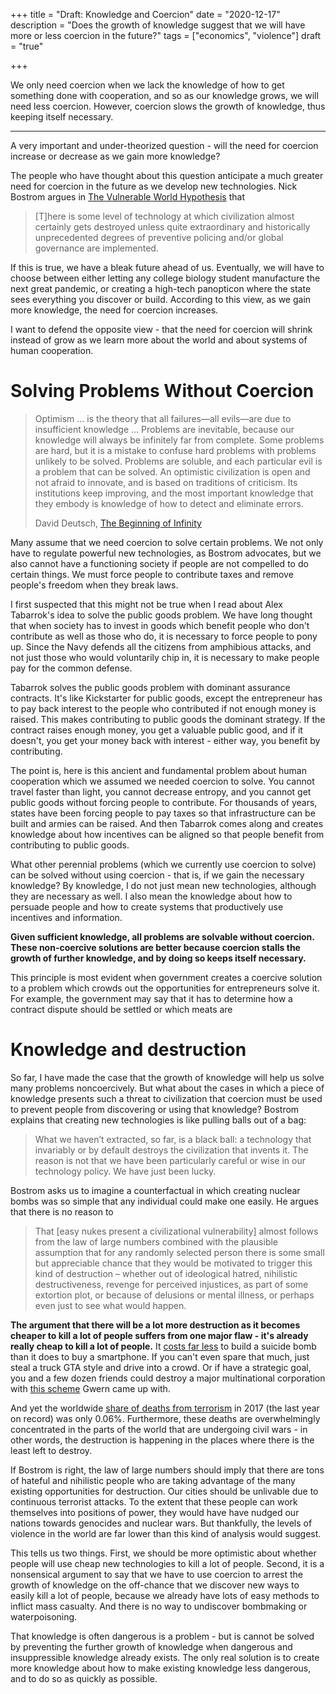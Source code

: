 +++
title = "Draft: Knowledge and Coercion"
date = "2020-12-17"
description = "Does the growth of knowledge suggest that we will have more or less coercion in the future?"
tags = ["economics", "violence"]
draft = "true"

+++

We only need coercion when we lack the knowledge of how to get something done with cooperation, and so as our knowledge grows, we will need less coercion. However, coercion slows the growth of knowledge, thus keeping itself necessary.

---

A very important and under-theorized question - will the need for coercion increase or decrease as we gain more knowledge?

The people who have thought about this question anticipate a much greater need for coercion in the future as we develop new technologies. Nick Bostrom argues in [The Vulnerable World Hypothesis](https://www.nickbostrom.com/papers/vulnerable.pdf) that

> [T]here is some level of technology at which civilization almost certainly gets destroyed unless quite extraordinary and historically unprecedented degrees of preventive policing and/or global governance are implemented.

If this is true, we have a bleak future ahead of us. Eventually, we will have to choose between either letting any college biology student manufacture the next great pandemic, or creating a high-tech panopticon where the state sees everything you discover or build. According to this view, as we gain more knowledge, the need for coercion increases.

I want to defend the opposite view - that the need for coercion will shrink instead of grow as we learn more about the world and about systems of human cooperation.

# Solving Problems Without Coercion

> Optimism ... is the theory that all failures—all evils—are due to insufficient knowledge ... Problems are inevitable, because our knowledge will always be infinitely far from complete. Some problems are hard, but it is a mistake to confuse hard problems with problems unlikely to be solved. Problems are soluble, and each particular evil is a problem that can be solved. An optimistic civilization is open and not afraid to innovate, and is based on traditions of criticism. Its institutions keep improving, and the most important knowledge that they embody is knowledge of how to detect and eliminate errors.
>
> David Deutsch, [The Beginning of Infinity](https://www.amazon.com/Beginning-Infinity-Explanations-Transform-World/dp/0143121359/)

Many assume that we need coercion to solve certain problems. We not only have to regulate powerful new technologies, as Bostrom advocates, but we also cannot have a functioning society if people are not compelled to do certain things. We must force people to contribute taxes and remove people's freedom when they break laws.

I first suspected that this might not be true when I read about Alex Tabarrok's idea to solve the public goods problem. We have long thought that when society has to invest in goods which benefit people who don't contribute as well as those who do, it is necessary to force people to pony up. Since the Navy defends all the citizens from amphibious attacks, and not just those who would voluntarily chip in, it is necessary to make people pay for the common defense.

Tabarrok solves the public goods problem with dominant assurance contracts. It's like Kickstarter for public goods, except the entrepreneur has to pay back interest to the people who contributed if not enough money is raised. This makes contributing to public goods the dominant strategy. If the contract raises enough money, you get a valuable public good, and if it doesn't, you get your money back with interest - either way, you benefit by contributing.

The point is, here is this ancient and fundamental problem about human cooperation which we assumed we needed coercion to solve. You cannot travel faster than light, you cannot decrease entropy, and you cannot get public goods without forcing people to contribute. For thousands of years, states have been forcing people to pay taxes so that infrastructure can be built and armies can be raised. And then Tabarrok comes along and creates knowledge about how incentives can be aligned so that people benefit from contributing to public goods.

What other perennial problems (which we currently use coercion to solve) can be solved without using coercion - that is, if we gain the necessary knowledge? By knowledge, I do not just mean new technologies, although they are necessary as well. I also mean the knowledge about how to persuade people and how to create systems that productively use incentives and information.

**Given sufficient knowledge, all problems are solvable without coercion. These non-coercive solutions are better because coercion stalls the growth of further knowledge, and by doing so keeps itself necessary.**

This principle is most evident when government creates a coercive solution to a problem which crowds out the opportunities for entrepreneurs solve it. For example, the government may say that it has to determine how a contract dispute should be settled or which meats are

# Knowledge and destruction

So far, I have made the case that the growth of knowledge will help us solve many problems noncoercively. But what about the cases in which a piece of knowledge presents such a threat to civilization that coercion must be used to prevent people from discovering or using that knowledge? Bostrom explains that creating new technologies is like pulling balls out of a bag:

> What we haven’t extracted, so far, is a black ball: a technology that invariably or by default destroys the civilization that invents it. The reason is not that we have been particularly careful or wise in our technology policy. We have just been lucky.

Bostrom asks us to imagine a counterfactual in which creating nuclear bombs was so simple that any individual could make one easily. He argues that there is no reason to

> That [easy nukes present a civilizational vulnerability] almost follows from the law of large numbers combined with the plausible assumption that for any randomly selected person there is some small but appreciable chance that they would be motivated to trigger this kind of destruction – whether out of ideological hatred, nihilistic destructiveness, revenge for perceived injustices, as part of some extortion plot, or because of delusions or mental illness, or perhaps even just to see what would happen.

**The argument that there will be a lot more destruction as it becomes cheaper to kill a lot of people suffers from one major flaw - it's already really cheap to kill a lot of people.** It [costs far less](https://www.gwern.net/docs/www/www.nato.int/c3fe55ee2c40a312f1cbd63cb6e7308ecf6e20bf.html) to build a suicide bomb than it does to buy a smartphone. If you can't even spare that much, just steal a truck GTA style and drive into a crowd. Or if have a strategic goal, you and a few dozen friends could destroy a major multinational corporation with [this scheme](https://www.gwern.net/Terrorism-is-not-Effective#on-the-absence-of-true-fanatics) Gwern came up with.

And yet the worldwide [share of deaths from terrorism](https://ourworldindata.org/terrorism#what-share-of-deaths-are-from-terrorism) in 2017 (the last year on record) was only 0.06%. Furthermore, these deaths are overwhelmingly concentrated in the parts of the world that are undergoing civil wars - in other words, the destruction is happening in the places where there is the least left to destroy.

If Bostrom is right, the law of large numbers should imply that there are tons of hateful and nihilistic people who are taking advantage of the many existing opportunities for destruction. Our cities should be unlivable due to continuous terrorist attacks. To the extent that these people can work themselves into positions of power, they would have have nudged our nations towards genocides and nuclear wars. But thankfully, the levels of violence in the world are far lower than this kind of analysis would suggest.

This tells us two things. First, we should be more optimistic about whether people will use cheap new technologies to kill a lot of people. Second, it is a nonsensical argument to say that we have to use coercion to arrest the growth of knowledge on the off-chance that we discover new ways to easily kill a lot of people, because we already have lots of easy methods to inflict mass casualty. And there is no way to undiscover bombmaking or waterpoisoning.

That knowledge is often dangerous is a problem - but is cannot be solved by preventing the further growth of knowledge when dangerous and insuppressible knowledge already exists. The only real solution is to create more knowledge about how to make existing knowledge less dangerous, and to do so as quickly as possible.
